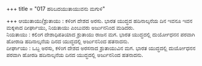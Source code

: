 +++
title = "017 ಹರಿಬದಯುತಾಯುವನು ಮಗುಳಿ"

+++
ಆಯುತಾಯು/ಶ್ರುತಾಯು : ಕಳಿಂಗ ದೇಶದ ಅರಸು. ಭಾರತ ಯುದ್ಧದ ಹದಿನಾಲ್ಕನೆಯ ದಿನ ಇವನೂ ಇವನ ಮಕ್ಕಳಾದ ದೀರ್ಘಾಯು, ನಿಯತಾಯು ಎಂಬುವರು ಅರ್ಜುನನಿಂದ ಮಡಿದರು.  
ನಿಯತಾಯು : ಕಲಿಂಗ ದೇಶಾಧಿಪತಿಯಾದ ಶ್ರುತಾಯು ರಾಜನ ಮಗ. ಭಾರತ ಯುದ್ಧದಲ್ಲಿ ದುರ್ಯೋಧನನ ಪರವಾಗಿ ಹೋರಾಡಿ ಹದಿನಾಲ್ಕನೆಯ ದಿನದ ಯುದ್ಧದಲ್ಲಿ ಅರ್ಜುನನಿಂದ ಹತನಾದನು.  
ದೀರ್ಘಾಯು : ಒಬ್ಬ ಅರಸು, ಕಳಿಂಗ ದೇಶದ ಅರಸನಾದ ಶ್ರುತಾಯುವಿನ ಮಗ. ಭಾರತ ಯುದ್ಧದಲ್ಲಿ ದುರ್ಯೋಧನನ ಪರವಾಗಿ ಹೋರಡಿ ಹದಿನಾಲ್ಕನೆಯ ದಿನದ ಯುದ್ಧದಲ್ಲಿ ಅರ್ಜುನನಿಂದ ಹತನಾದನು.